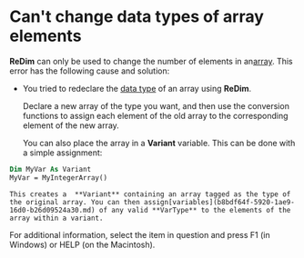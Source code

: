
# Can't change data types of array elements

 **ReDim** can only be used to change the number of elements in an[array](b8bdf64f-5920-1ae9-16d0-b26d09524a30.md). This error has the following cause and solution:



- You tried to redeclare the [data type](b8bdf64f-5920-1ae9-16d0-b26d09524a30.md) of an array using **ReDim**.
    
    Declare a new array of the type you want, and then use the conversion functions to assign each element of the old array to the corresponding element of the new array.
    
    You can also place the array in a  **Variant** variable. This can be done with a simple assignment:
    


```vb
Dim MyVar As Variant 
MyVar = MyIntegerArray() 

  ```


    This creates a  **Variant** containing an array tagged as the type of the original array. You can then assign[variables](b8bdf64f-5920-1ae9-16d0-b26d09524a30.md) of any valid **VarType** to the elements of the array within a variant.
    

For additional information, select the item in question and press F1 (in Windows) or HELP (on the Macintosh).

